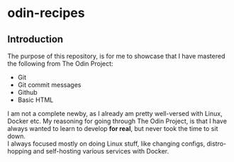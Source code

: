# odin-recipes

## Introduction
The purpose of this repository, is for me to showcase that I have mastered the following from The Odin Project:

- Git
- Git commit messages
- Github
- Basic HTML


I am not a complete newby, as I already am pretty well-versed with Linux, Docker etc.
My reasoning for going through The Odin Project, is that I have always wanted to learn to develop **for real**, but never took the time to sit down.  
I always focused mostly on doing Linux stuff, like changing configs, distro-hopping and self-hosting various services with Docker.